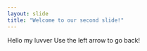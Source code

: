 ```yaml
---
layout: slide
title: "Welcome to our second slide!"
---
```

Hello my luvver
Use the left arrow to go back!